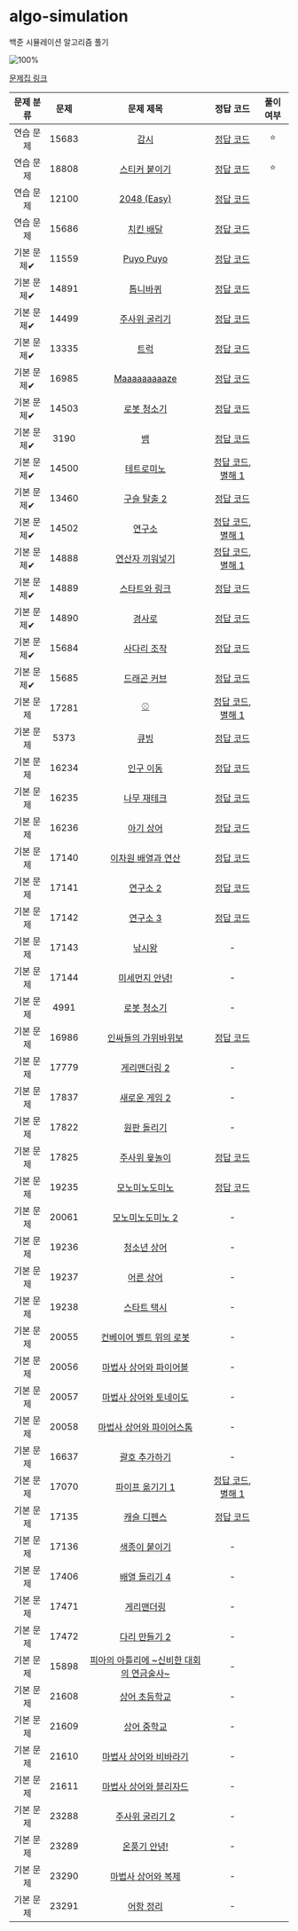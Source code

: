 # algo-simulation
백준 시뮬레이션 알고리즘 풀기


![100%](https://progress-bar.dev/1/?scale=60&title=progress&width=500&color=babaca&suffix=/60)

[문제집 링크](https://www.acmicpc.net/workbook/view/7316)

| 문제 분류 | 문제 | 문제 제목 | 정답 코드 | 풀이 여부 |
| :--: | :--: | :--: | :--: | :--: |
| 연습 문제 | 15683 | [감시](https://www.acmicpc.net/problem/15683) | [정답 코드](../0x0D/solutions/15683.cpp) | ⭐️ |
| 연습 문제 | 18808 | [스티커 붙이기](https://www.acmicpc.net/problem/18808) | [정답 코드](../0x0D/solutions/18808.cpp) | ⭐️ |
| 연습 문제 | 12100 | [2048 (Easy)](https://www.acmicpc.net/problem/12100) | [정답 코드](../0x0D/solutions/12100.cpp) | |
| 연습 문제 | 15686 | [치킨 배달](https://www.acmicpc.net/problem/15686) | [정답 코드](../0x0D/solutions/15686.cpp) | |
| 기본 문제✔ | 11559 | [Puyo Puyo](https://www.acmicpc.net/problem/11559) | [정답 코드](../0x0D/solutions/11559.cpp) | |
| 기본 문제✔ | 14891 | [톱니바퀴](https://www.acmicpc.net/problem/14891) | [정답 코드](../0x0D/solutions/14891.cpp) | |
| 기본 문제✔ | 14499 | [주사위 굴리기](https://www.acmicpc.net/problem/14499) | [정답 코드](../0x0D/solutions/14499.cpp) | |
| 기본 문제✔ | 13335 | [트럭](https://www.acmicpc.net/problem/13335) | [정답 코드](../0x0D/solutions/13335.cpp) | |
| 기본 문제✔ | 16985 | [Maaaaaaaaaze](https://www.acmicpc.net/problem/16985) | [정답 코드](../0x0D/solutions/16985.cpp) | |
| 기본 문제✔ | 14503 | [로봇 청소기](https://www.acmicpc.net/problem/14503) | [정답 코드](../0x0D/solutions/14503.cpp) | |
| 기본 문제✔ | 3190 | [뱀](https://www.acmicpc.net/problem/3190) | [정답 코드](../0x0D/solutions/3190.cpp) | |
| 기본 문제✔ | 14500 | [테트로미노](https://www.acmicpc.net/problem/14500) | [정답 코드](../0x0D/solutions/14500.cpp), [별해 1](../0x0D/solutions/14500_1.cpp) ||
| 기본 문제✔ | 13460 | [구슬 탈출 2](https://www.acmicpc.net/problem/13460) | [정답 코드](../0x0D/solutions/13460.cpp) | |
| 기본 문제✔ | 14502 | [연구소](https://www.acmicpc.net/problem/14502) | [정답 코드](../0x0D/solutions/14502.cpp), [별해 1](../0x0D/solutions/14502_1.cpp) | |
| 기본 문제✔ | 14888 | [연산자 끼워넣기](https://www.acmicpc.net/problem/14888) | [정답 코드](../0x0D/solutions/14888.cpp), [별해 1](../0x0D/solutions/14888_1.cpp) | |
| 기본 문제✔ | 14889 | [스타트와 링크](https://www.acmicpc.net/problem/14889) | [정답 코드](../0x0D/solutions/14889.cpp) | |
| 기본 문제✔ | 14890 | [경사로](https://www.acmicpc.net/problem/14890) | [정답 코드](../0x0D/solutions/14890.cpp) | |
| 기본 문제✔ | 15684 | [사다리 조작](https://www.acmicpc.net/problem/15684) | [정답 코드](../0x0D/solutions/15684.cpp) | |
| 기본 문제✔ | 15685 | [드래곤 커브](https://www.acmicpc.net/problem/15685) | [정답 코드](../0x0D/solutions/15685.cpp) | |
| 기본 문제 | 17281 | [⚾](https://www.acmicpc.net/problem/17281) | [정답 코드](../0x0D/solutions/17281.cpp), [별해 1](../0x0D/solutions/17281_1.cpp) | |
| 기본 문제 | 5373 | [큐빙](https://www.acmicpc.net/problem/5373) | [정답 코드](../0x0D/solutions/5373.cpp) | |
| 기본 문제 | 16234 | [인구 이동](https://www.acmicpc.net/problem/16234) | [정답 코드](../0x0D/solutions/16234.cpp) | |
| 기본 문제 | 16235 | [나무 재테크](https://www.acmicpc.net/problem/16235) | [정답 코드](../0x0D/solutions/16235.cpp) | |
| 기본 문제 | 16236 | [아기 상어](https://www.acmicpc.net/problem/16236) | [정답 코드](../0x0D/solutions/16236.cpp) | |
| 기본 문제 | 17140 | [이차원 배열과 연산](https://www.acmicpc.net/problem/17140) | [정답 코드](../0x0D/solutions/17140.cpp) | |
| 기본 문제 | 17141 | [연구소 2](https://www.acmicpc.net/problem/17141) | [정답 코드](../0x0D/solutions/17141.cpp) | |
| 기본 문제 | 17142 | [연구소 3](https://www.acmicpc.net/problem/17142) | [정답 코드](../0x0D/solutions/17142.cpp) | |
| 기본 문제 | 17143 | [낚시왕](https://www.acmicpc.net/problem/17143) | - | |
| 기본 문제 | 17144 | [미세먼지 안녕!](https://www.acmicpc.net/problem/17144) | - | |
| 기본 문제 | 4991 | [로봇 청소기](https://www.acmicpc.net/problem/4991) | - | |
| 기본 문제 | 16986 | [인싸들의 가위바위보](https://www.acmicpc.net/problem/16986) | [정답 코드](../0x0D/solutions/16986.cpp) | |
| 기본 문제 | 17779 | [게리맨더링 2](https://www.acmicpc.net/problem/17779) | - | |
| 기본 문제 | 17837 | [새로운 게임 2](https://www.acmicpc.net/problem/17837) | - | |
| 기본 문제 | 17822 | [원판 돌리기](https://www.acmicpc.net/problem/17822) | - | |
| 기본 문제 | 17825 | [주사위 윷놀이](https://www.acmicpc.net/problem/17825) | [정답 코드](../0x0D/solutions/17825.cpp) | |
| 기본 문제 | 19235 | [모노미노도미노](https://www.acmicpc.net/problem/19235) | [정답 코드](../0x0D/solutions/19235.cpp) | |
| 기본 문제 | 20061 | [모노미노도미노 2](https://www.acmicpc.net/problem/20061) | - | |
| 기본 문제 | 19236 | [청소년 상어](https://www.acmicpc.net/problem/19236) | - | |
| 기본 문제 | 19237 | [어른 상어](https://www.acmicpc.net/problem/19237) | - | |
| 기본 문제 | 19238 | [스타트 택시](https://www.acmicpc.net/problem/19238) | - | |
| 기본 문제 | 20055 | [컨베이어 벨트 위의 로봇](https://www.acmicpc.net/problem/20055) | - | |
| 기본 문제 | 20056 | [마법사 상어와 파이어볼](https://www.acmicpc.net/problem/20056) | - | |
| 기본 문제 | 20057 | [마법사 상어와 토네이도](https://www.acmicpc.net/problem/20057) | - | |
| 기본 문제 | 20058 | [마법사 상어와 파이어스톰](https://www.acmicpc.net/problem/20058) | - | |
| 기본 문제 | 16637 | [괄호 추가하기](https://www.acmicpc.net/problem/16637) | - | |
| 기본 문제 | 17070 | [파이프 옮기기 1](https://www.acmicpc.net/problem/17070) | [정답 코드](../0x0D/solutions/17070.cpp), [별해 1](../0x0D/solutions/17070_1.cpp) | |
| 기본 문제 | 17135 | [캐슬 디펜스](https://www.acmicpc.net/problem/17135) | [정답 코드](../0x0D/solutions/17135.cpp) | |
| 기본 문제 | 17136 | [색종이 붙이기](https://www.acmicpc.net/problem/17136) | - | |
| 기본 문제 | 17406 | [배열 돌리기 4](https://www.acmicpc.net/problem/17406) | - | |
| 기본 문제 | 17471 | [게리맨더링](https://www.acmicpc.net/problem/17471) | - | |
| 기본 문제 | 17472 | [다리 만들기 2](https://www.acmicpc.net/problem/17472) | - | |
| 기본 문제 | 15898 | [피아의 아틀리에 ~신비한 대회의 연금술사~](https://www.acmicpc.net/problem/15898) | - | |
| 기본 문제 | 21608 | [상어 초등학교](https://www.acmicpc.net/problem/21608) | - | |
| 기본 문제 | 21609 | [상어 중학교](https://www.acmicpc.net/problem/21609) | - | |
| 기본 문제 | 21610 | [마법사 상어와 비바라기](https://www.acmicpc.net/problem/21610) | - | |
| 기본 문제 | 21611 | [마법사 상어와 블리자드](https://www.acmicpc.net/problem/21611) | - | |
| 기본 문제 | 23288 | [주사위 굴리기 2](https://www.acmicpc.net/problem/23288) | - | |
| 기본 문제 | 23289 | [온풍기 안녕!](https://www.acmicpc.net/problem/23289) | - | |
| 기본 문제 | 23290 | [마법사 상어와 복제](https://www.acmicpc.net/problem/23290) | - | |
| 기본 문제 | 23291 | [어항 정리](https://www.acmicpc.net/problem/23291) | - | |
